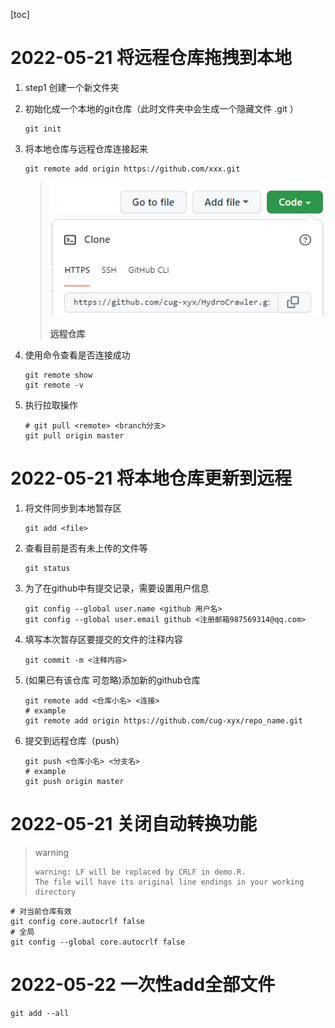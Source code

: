 [toc]

# 2022-05-21 将远程仓库拖拽到本地

1. step1 创建一个新文件夹

2. 初始化成一个本地的git仓库（此时文件夹中会生成一个隐藏文件 .git ）

   ```git
   git init
   ```

3. 将本地仓库与远程仓库连接起来

   ```git
   git remote add origin https://github.com/xxx.git
   ```

   > <img src="Figures/2022-05-21-2.jpg" alt="notes" width="500"/>
   >
   > **远程仓库**

4. 使用命令查看是否连接成功

   ```git
   git remote show
   git remote -v
   ```

5. 执行拉取操作

   ```git
   # git pull <remote> <branch分支>
   git pull origin master
   ```

# 2022-05-21 将本地仓库更新到远程

1. 将文件同步到本地暂存区

   ```git
   git add <file>
   ```

2. 查看目前是否有未上传的文件等

   ```git
   git status
   ```

3. 为了在github中有提交记录，需要设置用户信息

   ```git
   git config --global user.name <github 用户名>
   git config --global user.email github <注册邮箱987569314@qq.com>
   ```

4. 填写本次暂存区要提交的文件的注释内容

   ```git
   git commit -m <注释内容>
   ```

5. (如果已有该仓库 可忽略)添加新的github仓库

   ```git
   git remote add <仓库小名> <连接>
   # example
   git remote add origin https://github.com/cug-xyx/repo_name.git
   ```

6. 提交到远程仓库（push）

   ```git
   git push <仓库小名> <分支名>
   # example 
   git push origin master
   ```

# 2022-05-21 关闭自动转换功能

> warning
>
> ```git
> warning: LF will be replaced by CRLF in demo.R.
> The file will have its original line endings in your working directory
> ```

```git
# 对当前仓库有效
git config core.autocrlf false
# 全局
git config --global core.autocrlf false
```

# 2022-05-22 一次性add全部文件

```git
git add --all
```



















